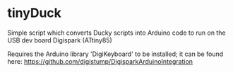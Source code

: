 # tinyDuck
Simple script which converts Ducky scripts into Arduino code to run on the USB dev board Digispark (ATtiny85)

Requires the Arduino library 'DigiKeyboard' to be installed; it can be found here: https://github.com/digistump/DigisparkArduinoIntegration
